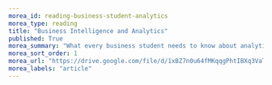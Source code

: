 ```yaml
---
morea_id: reading-business-student-analytics
morea_type: reading
title: "Business Intelligence and Analytics"
published: True
morea_summary: "What every business student needs to know about analytics"
morea_sort_order: 1
morea_url: "https://drive.google.com/file/d/1xBZ7n0u64fMKqqgPhtIBXq3VaTPXRyK-/view?usp=sharing"
morea_labels: "article"
---
```

